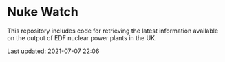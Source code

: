 # Nuke Watch

This repository includes code for retrieving the latest information available on the output of EDF nuclear power plants in the UK.

Last updated: 2021-07-07 22:06